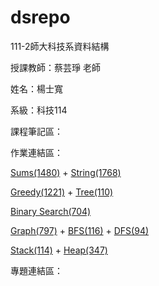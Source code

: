# dsrepo

111-2師大科技系資料結構

授課教師：蔡芸琤 老師

姓名：楊士寬

系級：科技114

課程筆記區：

作業連結區：
<p><a href="https://youtu.be/a6e3RKH_-EQ" target="_blank">Sums(1480)</a> + <a href="https://youtu.be/8WlwksyAuc8" target="_blank">String(1768)</a></p>
<p><a href="https://youtu.be/F0nXjNr73rc" target="_blank">Greedy(1221)</a> + <a href="https://youtu.be/0nYuMowCBYg" target="_blank">Tree(110)</a></p>
<p><a href="https://youtu.be/NRay_ketYrk" target="_blank">Binary Search(704)</a></p>
<p><a href="https://youtu.be/a6e3RKH_-EQ" target="_blank">Graph(797)</a> + <a href="https://youtu.be/a6e3RKH_-EQ" target="_blank">BFS(116)</a> + <a href="https://youtu.be/_W9O7O_m5n0" target="_blank">DFS(94)</a></p>
<p><a href="https://youtu.be/1NqR2R0O8Fo" target="_blank">Stack(114)</a> + <a href="https://youtu.be/IK5lce5yp3M" target="_blank">Heap(347)</a></p>

專題連結區：

